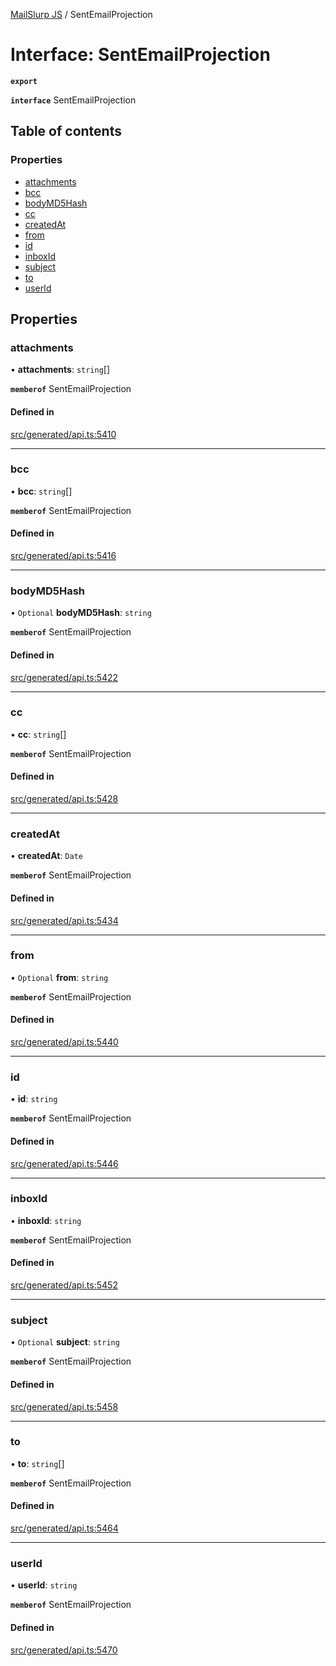 [MailSlurp JS](../README.md) / SentEmailProjection

# Interface: SentEmailProjection

**`export`**

**`interface`** SentEmailProjection

## Table of contents

### Properties

- [attachments](SentEmailProjection.md#attachments)
- [bcc](SentEmailProjection.md#bcc)
- [bodyMD5Hash](SentEmailProjection.md#bodymd5hash)
- [cc](SentEmailProjection.md#cc)
- [createdAt](SentEmailProjection.md#createdat)
- [from](SentEmailProjection.md#from)
- [id](SentEmailProjection.md#id)
- [inboxId](SentEmailProjection.md#inboxid)
- [subject](SentEmailProjection.md#subject)
- [to](SentEmailProjection.md#to)
- [userId](SentEmailProjection.md#userid)

## Properties

### attachments

• **attachments**: `string`[]

**`memberof`** SentEmailProjection

#### Defined in

[src/generated/api.ts:5410](https://github.com/mailslurp/mailslurp-client/blob/113e801/src/generated/api.ts#L5410)

___

### bcc

• **bcc**: `string`[]

**`memberof`** SentEmailProjection

#### Defined in

[src/generated/api.ts:5416](https://github.com/mailslurp/mailslurp-client/blob/113e801/src/generated/api.ts#L5416)

___

### bodyMD5Hash

• `Optional` **bodyMD5Hash**: `string`

**`memberof`** SentEmailProjection

#### Defined in

[src/generated/api.ts:5422](https://github.com/mailslurp/mailslurp-client/blob/113e801/src/generated/api.ts#L5422)

___

### cc

• **cc**: `string`[]

**`memberof`** SentEmailProjection

#### Defined in

[src/generated/api.ts:5428](https://github.com/mailslurp/mailslurp-client/blob/113e801/src/generated/api.ts#L5428)

___

### createdAt

• **createdAt**: `Date`

**`memberof`** SentEmailProjection

#### Defined in

[src/generated/api.ts:5434](https://github.com/mailslurp/mailslurp-client/blob/113e801/src/generated/api.ts#L5434)

___

### from

• `Optional` **from**: `string`

**`memberof`** SentEmailProjection

#### Defined in

[src/generated/api.ts:5440](https://github.com/mailslurp/mailslurp-client/blob/113e801/src/generated/api.ts#L5440)

___

### id

• **id**: `string`

**`memberof`** SentEmailProjection

#### Defined in

[src/generated/api.ts:5446](https://github.com/mailslurp/mailslurp-client/blob/113e801/src/generated/api.ts#L5446)

___

### inboxId

• **inboxId**: `string`

**`memberof`** SentEmailProjection

#### Defined in

[src/generated/api.ts:5452](https://github.com/mailslurp/mailslurp-client/blob/113e801/src/generated/api.ts#L5452)

___

### subject

• `Optional` **subject**: `string`

**`memberof`** SentEmailProjection

#### Defined in

[src/generated/api.ts:5458](https://github.com/mailslurp/mailslurp-client/blob/113e801/src/generated/api.ts#L5458)

___

### to

• **to**: `string`[]

**`memberof`** SentEmailProjection

#### Defined in

[src/generated/api.ts:5464](https://github.com/mailslurp/mailslurp-client/blob/113e801/src/generated/api.ts#L5464)

___

### userId

• **userId**: `string`

**`memberof`** SentEmailProjection

#### Defined in

[src/generated/api.ts:5470](https://github.com/mailslurp/mailslurp-client/blob/113e801/src/generated/api.ts#L5470)
